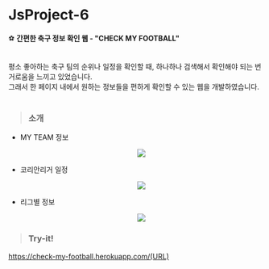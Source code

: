 # JsProject-6
⚽ <strong>간편한 축구 정보 확인 웹 - "CHECK MY FOOTBALL"</strong><br><br>

평소 좋아하는 축구 팀의 순위나 일정을 확인할 때, 하나하나 검색해서 확인해야 되는 번거로움을 느끼고 있었습니다.<br>
그래서 한 페이지 내에서 원하는 정보들을 편하게 확인할 수 있는 웹을 개발하였습니다.<br><br>

> ### 소개 
* MY TEAM 정보<p align="center"><img src="https://user-images.githubusercontent.com/76520025/144854038-fa60b8ce-1863-4196-9330-2379c246dadf.gif"></p>
* 코리안리거 일정<p align="center"><img src="https://user-images.githubusercontent.com/76520025/144854063-14e25f80-dc4b-4dea-a500-9a99d2feb967.gif"></p>
* 리그별 정보<p align="center"><img src="https://user-images.githubusercontent.com/76520025/144854043-91e0f78b-52ee-4aec-b7d2-2c9b9613aa2c.gif"></p>

> ### Try-it! 
https://check-my-football.herokuapp.com/(URL)
